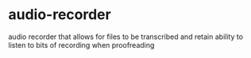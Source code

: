 # audio-recorder
audio recorder that allows for files to be transcribed and retain ability to listen to bits of recording when proofreading
